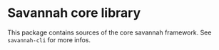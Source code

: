 # Savannah core library

This package contains sources of the core savannah framework.
See `savannah-cli` for more infos.
